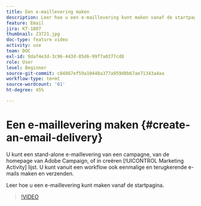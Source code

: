 ```yaml
---
title: Een e-maillevering maken
description: Leer hoe u een e-maillevering kunt maken vanaf de startpagina.
feature: Email
jira: KT-1807
thumbnail: 23721.jpg
doc-type: feature video
activity: use
team: DOC
exl-id: 9daf4e3d-3c96-443d-85d6-99f7a0377cd8
role: User
level: Beginner
source-git-commit: c84867ef59a10448a377a959d0b67ae71343a4aa
workflow-type: tm+mt
source-wordcount: '61'
ht-degree: 45%

---
```


# Een e-maillevering maken {#create-an-email-delivery}

U kunt een stand-alone e-maillevering van een campagne, van de homepage van Adobe Campaign, of in creëren [!UICONTROL Marketing Activity] lijst. U kunt vanuit een workflow ook eenmalige en terugkerende e-mails maken en verzenden.

Leer hoe u een e-maillevering kunt maken vanaf de startpagina.

>[!VIDEO](https://video.tv.adobe.com/v/23721?quality=12&learn=on)
